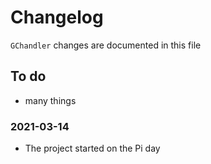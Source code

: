 # Changelog

`GChandler` changes are documented in this file

## To do

- many things

### 2021-03-14

- Τhe project started on the Pi day
